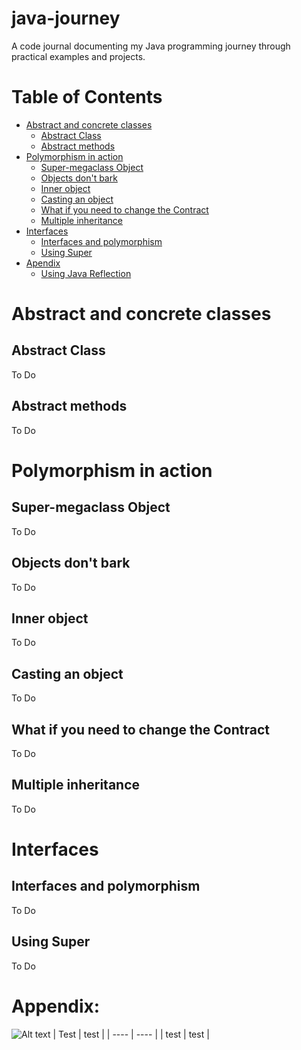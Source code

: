 # java-journey

A code journal documenting my Java programming journey through practical examples and projects.

# Table of Contents

- [Abstract and concrete classes](#abstract-and-concrete-classes)
  - [Abstract Class](#abstract-class)
  - [Abstract methods](#abstract-methods)
- [Polymorphism in action](#polymorphism-in-action)
  - [Super-megaclass Object](#super-megaclass-Object)
  - [Objects don't bark](#objects-don-t-bark)
  - [Inner object](#inner-object)
  - [Casting an object](#casting-an-object)
  - [What if you need to change the Contract](#what-if-you-need-to-change-the-ontract)
  - [Multiple inheritance](#multiple-inheritance)
- [Interfaces](#interfaces)
  - [Interfaces and polymorphism](#interfaces-and-polymorphism)
  - [Using Super](#using-super)
- [Apendix](#appendix)
  - [Using Java Reflection](#using-java-reflection)

# Abstract and concrete classes

## Abstract Class

To Do

## Abstract methods

To Do

# Polymorphism in action

## Super-megaclass Object

To Do

## Objects don't bark

To Do

## Inner object

To Do

## Casting an object

To Do

## What if you need to change the Contract

To Do

## Multiple inheritance

To Do

# Interfaces

## Interfaces and polymorphism

To Do

## Using Super

To Do

# Appendix:

![Alt text](../../ressources/test.jpg "File Writer Class")
| Test | test |
| ---- | ---- |
| test | test |
